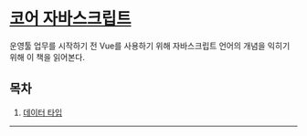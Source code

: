 # [코어 자바스크립트](http://www.kyobobook.co.kr/product/detailViewKor.laf?ejkGb=KOR&mallGb=KOR&barcode=9791158391720&orderClick=LAG&Kc=)

운영툴 업무를 시작하기 전 Vue를 사용하기 위해 자바스크립트 언어의 개념을 익히기 위해 이 책을 읽어본다.

## 목차

1. [데이터 타입](#데이터-타입)


---

